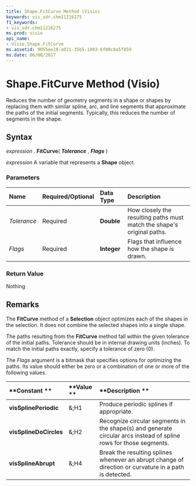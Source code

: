 ```yaml
---
title: Shape.FitCurve Method (Visio)
keywords: vis_sdr.chm11216275
f1_keywords:
- vis_sdr.chm11216275
ms.prod: visio
api_name:
- Visio.Shape.FitCurve
ms.assetid: 9055ee19-a021-35b5-1993-6f00c8a5f859
ms.date: 06/08/2017
---
```



# Shape.FitCurve Method (Visio)

Reduces the number of geometry segments in a shape or shapes by replacing them with similar spline, arc, and line segments that approximate the paths of the initial segments. Typically, this reduces the number of segments in the shape.


## Syntax

 _expression_ . **FitCurve**( **_Tolerance_** , **_Flags_** )

 _expression_ A variable that represents a **Shape** object.


### Parameters



|**Name**|**Required/Optional**|**Data Type**|**Description**|
|:-----|:-----|:-----|:-----|
| _Tolerance_|Required| **Double**|How closely the resulting paths must match the shape's original paths.|
| _Flags_|Required| **Integer**|Flags that influence how the shape is drawn.|

### Return Value

Nothing


## Remarks

The **FitCurve** method of a **Selection** object optimizes each of the shapes in the selection. It does not combine the selected shapes into a single shape.

The paths resulting from the **FitCurve** method fall within the given tolerance of the initial paths. Tolerance should be in internal drawing units (inches). To match the initial paths exactly, specify a tolerance of zero (0).

The  _Flags_ argument is a bitmask that specifies options for optimizing the paths. Its value should either be zero or a combination of one or more of the following values.



|**Constant **|**Value **|**Description **|
|:-----|:-----|:-----|
| **visSplinePeriodic**|&;H1|Produce periodic splines if appropriate.|
| **visSplineDoCircles**|&;H2|Recognize circular segments in the shape(s) and generate circular arcs instead of spline rows for those segments.|
| **visSplineAbrupt**|&;H4|Break the resulting splines whenever an abrupt change of direction or curvature in a path is detected.|


